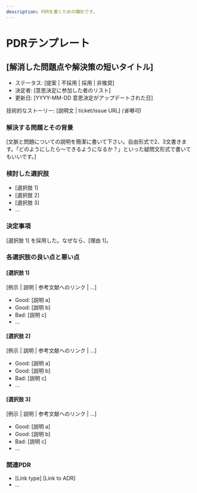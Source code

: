```yaml
---
description: PDRを書くための雛形です。
---
```


# PDRテンプレート

## \[解消した問題点や解決策の短いタイトル\]

* ステータス: \[提案 \| 不採用 \| 採用 \| 非推奨\] 
* 決定者: \[意思決定に参加した者のリスト\] 
* 更新日: \[YYYY-MM-DD 意思決定がアップデートされた日\] 

技術的なストーリー: \[説明文 \| ticket/issue URL\] _\(省略可\)_

### 解決する問題とその背景

\[文脈と問題についての説明を簡潔に書いて下さい。自由形式で2、3文書きます。「どのようにしたら〜できるようになるか？」といった疑問文形式で書いてもいいです。\]

### 検討した選択肢

* \[選択肢 1\]
* \[選択肢 2\]
* \[選択肢 3\]
* … 

### 決定事項

\[選択肢 1\] を採用した。なぜなら、\[理由 1\]。

### 各選択肢の良い点と悪い点

#### \[選択肢 1\]

\[例示 \| 説明 \| 参考文献へのリンク \| …\] 

* Good: \[説明 a\]
* Good: \[説明 b\]
* Bad: \[説明 c\]
* … 

#### \[選択肢 2\]

\[例示 \| 説明 \| 参考文献へのリンク \| …\] 

* Good: \[説明 a\]
* Good: \[説明 b\]
* Bad: \[説明 c\]
* … 

#### \[選択肢 3\]

\[例示 \| 説明 \| 参考文献へのリンク \| …\] 

* Good: \[説明 a\]
* Good: \[説明 b\]
* Bad: \[説明 c\]
* …

### 関連PDR

* \[Link type\] \[Link to ADR\] 
* … 

